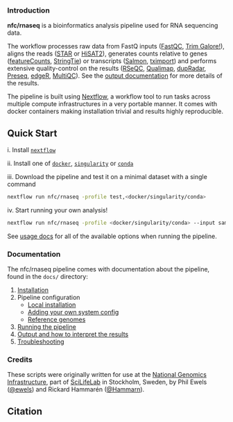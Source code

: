 ### Introduction

**nfc/rnaseq** is a bioinformatics analysis pipeline used for RNA sequencing data.

The workflow processes raw data from
 FastQ inputs ([FastQC](https://www.bioinformatics.babraham.ac.uk/projects/fastqc/),
 [Trim Galore!](https://www.bioinformatics.babraham.ac.uk/projects/trim_galore/)),
  aligns the reads
   ([STAR](https://github.com/alexdobin/STAR) or
    [HiSAT2](https://ccb.jhu.edu/software/hisat2/index.shtml)),
     generates counts relative to genes
      ([featureCounts](http://bioinf.wehi.edu.au/featureCounts/),
       [StringTie](https://ccb.jhu.edu/software/stringtie/)) or transcripts
        ([Salmon](https://combine-lab.github.io/salmon/),
         [tximport](https://bioconductor.org/packages/release/bioc/html/tximport.html)) and performs extensive quality-control on the results
          ([RSeQC](http://rseqc.sourceforge.net/),
           [Qualimap](http://qualimap.bioinfo.cipf.es/),
            [dupRadar](https://bioconductor.org/packages/release/bioc/html/dupRadar.html),
             [Preseq](http://smithlabresearch.org/software/preseq/),
              [edgeR](https://bioconductor.org/packages/release/bioc/html/edgeR.html),
               [MultiQC](http://multiqc.info/)). See the [output documentation](docs/output.md) for more details of the results.

The pipeline is built using [Nextflow](https://www.nextflow.io), a workflow tool to run tasks across multiple compute infrastructures in a very portable manner. It comes with docker containers making installation trivial and results highly reproducible.

## Quick Start

i. Install [`nextflow`](https://nf-co.re/usage/installation)

ii. Install one of [`docker`](https://docs.docker.com/engine/installation/), [`singularity`](https://www.sylabs.io/guides/3.0/user-guide/) or [`conda`](https://conda.io/miniconda.html)

iii. Download the pipeline and test it on a minimal dataset with a single command

```bash
nextflow run nfc/rnaseq -profile test,<docker/singularity/conda>
```

iv. Start running your own analysis!

```bash
nextflow run nfc/rnaseq -profile <docker/singularity/conda> --input samples.tsv
```

See [usage docs](docs/usage.md) for all of the available options when running the pipeline.

### Documentation

The nfc/rnaseq pipeline comes with documentation about the pipeline, found in the `docs/` directory:

1. [Installation](https://nf-co.re/usage/installation)
2. Pipeline configuration
    * [Local installation](https://nf-co.re/usage/local_installation)
    * [Adding your own system config](https://nf-co.re/usage/adding_own_config)
    * [Reference genomes](https://nf-co.re/usage/reference_genomes)
3. [Running the pipeline](docs/usage.md)
4. [Output and how to interpret the results](docs/output.md)
5. [Troubleshooting](https://nf-co.re/usage/troubleshooting)

### Credits

These scripts were originally written for use at the [National Genomics Infrastructure](https://ngisweden.scilifelab.se), part of [SciLifeLab](http://www.scilifelab.se/) in Stockholm, Sweden, by Phil Ewels ([@ewels](https://github.com/ewels)) and Rickard Hammarén ([@Hammarn](https://github.com/Hammarn)).

## Citation

